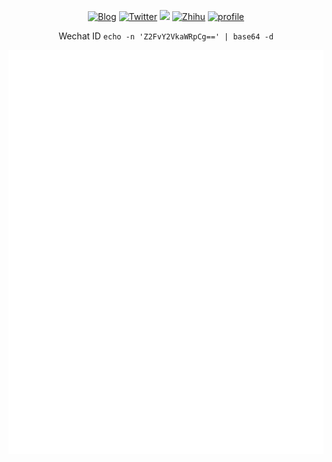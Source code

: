 <p align="center">
	<a href="http://gaocegege.com/Blog"><img src="https://img.shields.io/badge/blog-200k%20pageviews-ffffff.svg?style=social" alt="Blog"></a>
	<a href="https://twitter.com/gaocegege"><img src="https://img.shields.io/twitter/follow/gaocegege.svg?style=social" alt="Twitter"></a>
	<a href="https://www.linkedin.com/in/gaocegege/"><img src="https://img.shields.io/badge/-gaocegege-blue?style=flat-square&logo=Linkedin&logoColor=white&link=https://www.linkedin.com/in/gaocegege/"></a>
	<a href="https://www.zhihu.com/people/gaocegege"><img src="https://img.shields.io/badge/-gaocegege-blue.svg?style=flat-square&logo=Zhihu&logoColor=white" alt="Zhihu"></a>
	<a href="https://komarev.com/ghpvc/?username=gaocegege"><img src="https://komarev.com/ghpvc/?username=gaocegege" alt="profile"></a>
</p>

<p align="center">
	<p align="center">Wechat ID <code>echo -n 'Z2FvY2VkaWRpCg==' | base64 -d</code></p>
</p>

<p align="center">
	<a href="https://github.com/gaocegege"><img src="https://raw.githubusercontent.com/gaocegege/gaocegege/master/github-metrics.svg" alt="metrics"></a>
<!-- 	<a href="https://github.com/gaocegege"><img src="https://github-profile-trophy.vercel.app/?username=gaocegege&row=1&theme=flat" alt="achievements"></a> -->
</p>
